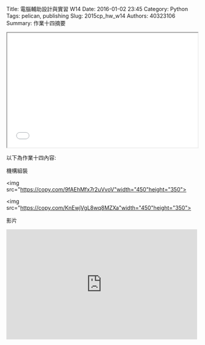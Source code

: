 Title: 電腦輔助設計與實習  W14
Date: 2016-01-02 23:45
Category: Python
Tags: pelican, publishing
Slug: 2015cp_hw_w14
Authors: 40323106
Summary: 作業十四摘要
<iframe src="40323106_cp_w14_p.html" width="500" height="300"></iframe>

以下為作業十四內容:

  機構組裝
  
<img src="https://copy.com/9fAEhMfx7r2uVvoV"width="450"height="350">

<img src="https://copy.com/KnEwjVgL8wq8MZXa"width="450"height="350">

影片
<p>
<iframe src="https://player.vimeo.com/video/150563381" width="500" height="288" frameborder="0" webkitallowfullscreen mozallowfullscreen allowfullscreen></iframe>
</p>

  

